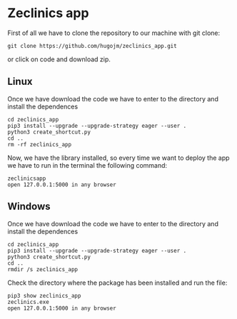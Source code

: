 # Zeclinics app

First of all we have to clone the repository to our machine with git clone:
```
git clone https://github.com/hugojm/zeclinics_app.git
```

or click on code and download zip.

## Linux

Once we have download the code we have to enter to the directory and install the dependences

```
cd zeclinics_app
pip3 install --upgrade --upgrade-strategy eager --user .
python3 create_shortcut.py
cd ..
rm -rf zeclinics_app
```
Now, we have the library installed, so every time we want to deploy the app we have to run in the terminal the following command:

```
zeclinicsapp
open 127.0.0.1:5000 in any browser
```

## Windows

Once we have download the code we have to enter to the directory and install the dependences

```
cd zeclinics_app
pip3 install --upgrade --upgrade-strategy eager --user .
python3 create_shortcut.py
cd ..
rmdir /s zeclinics_app
```

Check the directory where the package has been installed and run the file:

```
pip3 show zeclinics_app
zeclinics.exe
open 127.0.0.1:5000 in any browser
```
